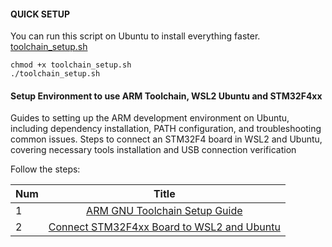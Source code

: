 #### QUICK SETUP
You can run this script on Ubuntu to install everything faster.
[toolchain_setup.sh](https://github.com/janieblas/STM32F446E_whitout_stm32CubeIDE/tree/rework_readme_main/000_SETUP_ENVIRONMENT/00_QUICK_SETUP)

```Terminal
chmod +x toolchain_setup.sh
./toolchain_setup.sh
```

#### Setup Environment to use ARM Toolchain, WSL2 Ubuntu and STM32F4xx
Guides to setting up the ARM development environment on Ubuntu, including dependency installation, PATH configuration, and troubleshooting common issues. Steps to connect an STM32F4 board in WSL2 and Ubuntu, covering necessary tools installation and USB connection verification


Follow the steps:

| Num   |                   Title                           |
|:------|:-------------------------------------------------:|
|   1   |   [ARM GNU Toolchain Setup Guide](https://github.com/janieblas/STM32F446E_whitout_stm32CubeIDE/blob/rework_setup/000_SETUP_ENVIRONMENT/01_ARM_TOOLCHAIN.md)               | 
|   2   |   [Connect STM32F4xx Board to WSL2 and Ubuntu](https://github.com/janieblas/STM32F446E_whitout_stm32CubeIDE/blob/rework_setup/000_SETUP_ENVIRONMENT/02_CONNECT_STM32F4XX_TO_WSL_AND_UBUNTU.md)  | 